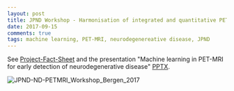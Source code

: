 ```yaml
---
layout: post
title: JPND Workshop - Harmonisation of integrated and quantitative PET/MRI in neurodegenerative disease
date: 2017-09-15
comments: true
tags: machine learning, PET-MRI, neurodegenereative disease, JPND
---
```


See [Project-Fact-Sheet](http://www.neurodegenerationresearch.eu/wp-content/uploads/2016/06/JPND_Project-Fact-Sheet_ND-PETMRI.pdf) and the presentation "Machine learning in PET-MRI for early detection of neurodegenerative disease"  [PPTX](https://drive.google.com/file/d/1kgliBnOqq7ottd3eply7IIILeraEQAT0/view?usp=sharing).

![JPND-ND-PETMRI_Workshop_Bergen_2017](http://arvidl.github.io/images/2017-09-15-JPND-ND-PETMRI-Bergen.png "JPND-ND-PETMRI Workshop Bergen 2017-09-15")

